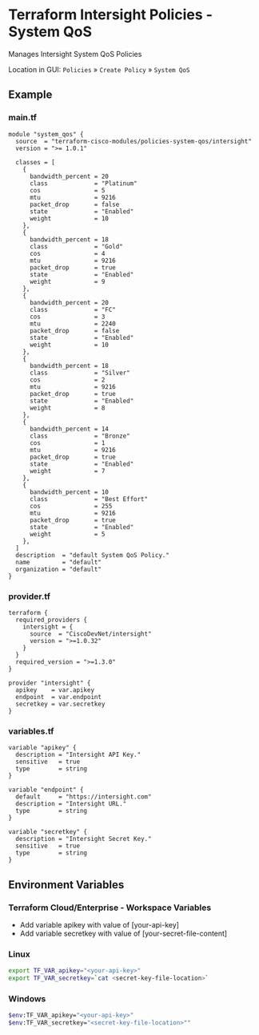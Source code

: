 <!-- BEGIN_TF_DOCS -->
# Terraform Intersight Policies - System QoS
Manages Intersight System QoS Policies

Location in GUI:
`Policies` » `Create Policy` » `System QoS`

## Example

### main.tf
```hcl
module "system_qos" {
  source  = "terraform-cisco-modules/policies-system-qos/intersight"
  version = ">= 1.0.1"

  classes = [
    {
      bandwidth_percent = 20
      class             = "Platinum"
      cos               = 5
      mtu               = 9216
      packet_drop       = false
      state             = "Enabled"
      weight            = 10
    },
    {
      bandwidth_percent = 18
      class             = "Gold"
      cos               = 4
      mtu               = 9216
      packet_drop       = true
      state             = "Enabled"
      weight            = 9
    },
    {
      bandwidth_percent = 20
      class             = "FC"
      cos               = 3
      mtu               = 2240
      packet_drop       = false
      state             = "Enabled"
      weight            = 10
    },
    {
      bandwidth_percent = 18
      class             = "Silver"
      cos               = 2
      mtu               = 9216
      packet_drop       = true
      state             = "Enabled"
      weight            = 8
    },
    {
      bandwidth_percent = 14
      class             = "Bronze"
      cos               = 1
      mtu               = 9216
      packet_drop       = true
      state             = "Enabled"
      weight            = 7
    },
    {
      bandwidth_percent = 10
      class             = "Best Effort"
      cos               = 255
      mtu               = 9216
      packet_drop       = true
      state             = "Enabled"
      weight            = 5
    },
  ]
  description  = "default System QoS Policy."
  name         = "default"
  organization = "default"
}
```

### provider.tf
```hcl
terraform {
  required_providers {
    intersight = {
      source  = "CiscoDevNet/intersight"
      version = ">=1.0.32"
    }
  }
  required_version = ">=1.3.0"
}

provider "intersight" {
  apikey    = var.apikey
  endpoint  = var.endpoint
  secretkey = var.secretkey
}
```

### variables.tf
```hcl
variable "apikey" {
  description = "Intersight API Key."
  sensitive   = true
  type        = string
}

variable "endpoint" {
  default     = "https://intersight.com"
  description = "Intersight URL."
  type        = string
}

variable "secretkey" {
  description = "Intersight Secret Key."
  sensitive   = true
  type        = string
}
```

## Environment Variables

### Terraform Cloud/Enterprise - Workspace Variables
- Add variable apikey with value of [your-api-key]
- Add variable secretkey with value of [your-secret-file-content]

### Linux
```bash
export TF_VAR_apikey="<your-api-key>"
export TF_VAR_secretkey=`cat <secret-key-file-location>`
```

### Windows
```bash
$env:TF_VAR_apikey="<your-api-key>"
$env:TF_VAR_secretkey="<secret-key-file-location>""
```
<!-- END_TF_DOCS -->